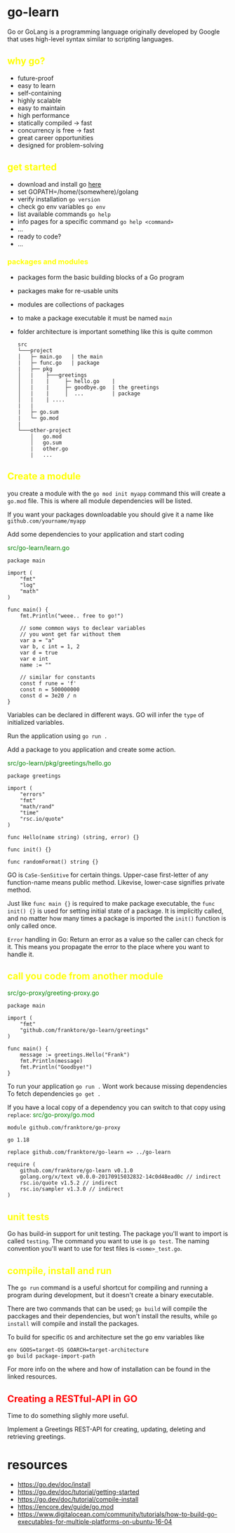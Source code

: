 # go-learn
Go or GoLang is a programming language originally developed by Google that uses high-level syntax similar to scripting languages.
## <span style="color:yellow">why go?</span>
* future-proof
* easy to learn
* self-containing
* highly scalable
* easy to maintain
* high performance
* statically compiled -> fast
* concurrency is free -> fast
* great career opportunities
* designed for problem-solving

## <span style="color:yellow">get started</span>
* download and install go [here](https://go.dev/doc/install)
* set GOPATH=/home/(somewhere)/golang
* verify installation `go version`
* check go env variables `go env`
* list available commands `go help`
* info pages for a specific command `go help <command>`
* ...
* ready to code?
* ...

### <span style="color:yellow">packages and modules</span>
* packages form the basic building blocks of a Go program
* packages make for re-usable units
* modules are collections of packages
* to make a package executable it must be named `main`
* folder architecture is important
    something like this is quite common

    ```
    src
    └───project
    │   ├─ main.go   | the main
    |   ├─ func.go   | package
    |   ├── pkg
    │   |    ├───greetings
    │   |    |     ├─ hello.go    |
    │   |    |     ├─ goodbye.go  | the greetings
    │   |    |     │  ...         | package
    │   |    | ....
    |   |
    |   ├─ go.sum
    |   └─ go.mod
    |
    └───other-project
        │   go.mod
        │   go.sum
        |   other.go
        |   ...
    ```

## <span style="color:yellow">Create a module</span>
you create a module with the `go mod init myapp` command
this will create a `go.mod` file. This is where all module dependencies will be listed.

If you want your packages downloadable you should give it a name like `github.com/yourname/myapp`

Add some dependencies to your application and start coding

<span style="color:green">src/go-learn/learn.go</span>
```
package main

import (
    "fmt"
	"log"
	"math"
)

func main() {
    fmt.Println("weee.. free to go!")

	// some common ways to declear variables
	// you wont get far without them
	var a = "a"
	var b, c int = 1, 2
	var d = true
	var e int
    name := ""

    // similar for constants
    const f rune = 'f'
    const n = 500000000
    const d = 3e20 / n
}
```
Variables can be declared in different ways. GO will infer the `type` of initialized variables.

Run the application using `go run .`

Add a package to you application and create some action.

<span style="color:green">src/go-learn/pkg/greetings/hello.go</span>
```
package greetings

import (
	"errors"
	"fmt"
	"math/rand"
	"time"
	"rsc.io/quote"
)

func Hello(name string) (string, error) {}

func init() {}

func randomFormat() string {}
```

GO is `CaSe-SenSitive` for certain things. Upper-case first-letter of any function-name means public method. Likevise, lower-case signifies private method.

Just like `func main {}` is required to make package executable, the `func init() {}` is used for setting initial state of a package. It is implicitly called, and no matter how many times a package is imported the `init()` function is only called once.

`Error` handling in Go: Return an error as a value so the caller can check for it.
This means you propagate the error to the place where you want to handle it.

## <span style="color:yellow">call you code from another module</span>

<span style="color:green">src/go-proxy/greeting-proxy.go</span>
```
package main

import (
    "fmt"
    "github.com/franktore/go-learn/greetings"
)

func main() {
    message := greetings.Hello("Frank")
    fmt.Println(message)
    fmt.Println("Goodbye!")
}
```
To run your application `go run .`
Wont work because missing dependencies
To fetch dependencies `go get .`

If you have a local copy of a dependency you can switch to that copy using `replace`: 
<span style="color:green">src/go-proxy/go.mod</span>
```
module github.com/franktore/go-proxy

go 1.18

replace github.com/franktore/go-learn => ../go-learn

require (
    github.com/franktore/go-learn v0.1.0
	golang.org/x/text v0.0.0-20170915032832-14c0d48ead0c // indirect
	rsc.io/quote v1.5.2 // indirect
	rsc.io/sampler v1.3.0 // indirect
)
```

## <span style="color:yellow">unit tests</span>

Go has build-in support for unit testing.
The package you'll want to import is called `testing`. The command you want to use is `go test`. The naming convention you'll want to use for test files is `<some>_test.go`.

## <span style="color:yellow">compile, install and run</span>

The `go run` command is a useful shortcut for compiling and running a program during development, but it doesn't create a binary executable.

There are two commands that can be used; `go build` will compile the pacckages and their dependencies, but won't install the results, while
`go install` will compile and install the packages.

To build for specific `OS` and architecture set the go env variables like

```
env GOOS=target-OS GOARCH=target-architecture
go build package-import-path
```

For more info on the where and how of installation can be found in the linked resources.

## <span style="color:red">Creating a RESTful-API in GO</span>

Time to do something slighly more useful.

Implement a Greetings REST-API for creating, updating, deleting and retrieving greetings.


# resources
* https://go.dev/doc/install
* https://go.dev/doc/tutorial/getting-started
* https://go.dev/doc/tutorial/compile-install
* https://encore.dev/guide/go.mod
* https://www.digitalocean.com/community/tutorials/how-to-build-go-executables-for-multiple-platforms-on-ubuntu-16-04
